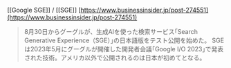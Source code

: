 
[[Google SGE]] / [[SGE]]
[https://www.businessinsider.jp/post-274551](https://www.businessinsider.jp/post-274551)
> 8月30日からグーグルが、生成AIを使った検索サービス｢Search Generative Experience（SGE）｣の日本語版をテスト公開を始めた。
>  SGEは2023年5月にグーグルが開催した開発者会議｢Google I/O 2023｣で発表された技術。アメリカ以外で公開されるのは日本が初めてとなる。

